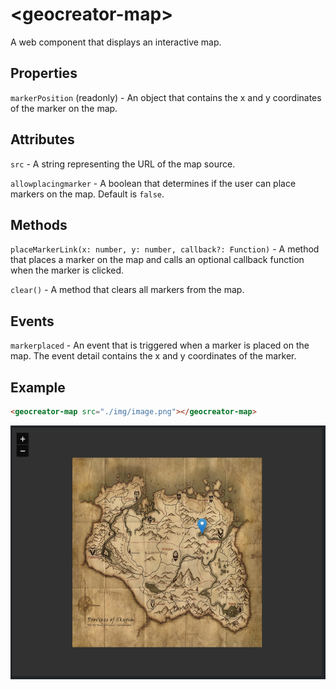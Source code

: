 # &lt;geocreator-map&gt;
A web component that displays an interactive map.

## Properties
`markerPosition` (readonly) - An object that contains the x and y coordinates of the marker on the map.

## Attributes
`src` - A string representing the URL of the map source.

`allowplacingmarker` - A boolean that determines if the user can place markers on the map. Default is `false`.

## Methods
`placeMarkerLink(x: number, y: number, callback?: Function)` - A method that places a marker on the map and calls an optional callback function when the marker is clicked.

`clear()` - A method that clears all markers from the map.

## Events
`markerplaced` - An event that is triggered when a marker is placed on the map. The event detail contains the x and y coordinates of the marker.

## Example

```html
<geocreator-map src="./img/image.png"></geocreator-map>
```

![alt text](.readme/example.png)